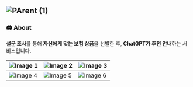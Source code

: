 ## ![PArent (1)](https://github.com/prkhch/metlife-hack4job/assets/122577719/65af68c1-d943-4c0d-9867-a9fb6280264d)

### **🖨 About**

**설문 조사**를 통해 **자신에게 맞는 보험 상품**을 선별한 후, **ChatGPT가 추천 안내**하는 서비스입니다.

| ![Image 1](https://github.com/prkhch/metlife-hack4job/assets/122577719/df6ac899-ef2c-4e97-b212-64c62d00e44f) | ![Image 2](https://github.com/prkhch/metlife-hack4job/assets/122577719/ba1cc1b8-82dc-476e-a23c-9aaca7b74be1) | ![Image 3](https://github.com/prkhch/metlife-hack4job/assets/122577719/5a9585e9-dfbd-4530-b1d5-f747454dd862) |
| ------------------------------------------------------------------------------------------------------------ | ------------------------------------------------------------------------------------------------------------ | ------------------------------------------------------------------------------------------------------------ |
| ![Image 4](https://github.com/prkhch/metlife-hack4job/assets/122577719/7bfc17b2-dd84-461b-a0d6-5a4636587921) | ![Image 5](https://github.com/prkhch/metlife-hack4job/assets/122577719/3a78a68a-e609-4558-a885-0cf0fc7f7043) | ![Image 6](https://github.com/prkhch/metlife-hack4job/assets/122577719/82c5eac9-8fc8-4751-b7aa-4313ac74d8d8) |
